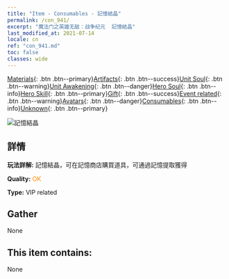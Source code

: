 ```yaml
---
title: "Item - Consumables - 記憶結晶"
permalink: /con_941/
excerpt: "魔法门之英雄无敌：战争纪元  記憶結晶"
last_modified_at: 2021-07-14
locale: cn
ref: "con_941.md"
toc: false
classes: wide
---
```

 [Materials](/ItemsCN/){: .btn .btn--primary}[Artifacts](/ItemsCN/Artifacts/){: .btn .btn--success}[Unit Soul](/ItemsCN/UnitSoul/){: .btn .btn--warning}[Unit Awakening](/ItemsCN/UnitAwakening/){: .btn .btn--danger}[Hero Soul](/ItemsCN/HeroSoul/){: .btn .btn--info}[Hero Skill](/ItemsCN/HeroSkill/){: .btn .btn--primary}[Gift](/ItemsCN/Gift/){: .btn .btn--success}[Event related](/ItemsCN/Events/){: .btn .btn--warning}[Avatars](/ItemsCN/Avatars/){: .btn .btn--danger}[Consumables](/ItemsCN/Consumables/){: .btn .btn--info}[Unknown](/ItemsCN/Unknown/){: .btn .btn--primary}

 ![記憶結晶](/images/t/i_40033.png)

## 詳情
 **玩法詳解:** 記憶結晶，可在記憶商店購買道具，可通過記憶提取獲得

 **Quality:** <span style="color: #FF8C00">OK</span>

 **Type:** VIP related

## Gather

  None

## This item contains:

  None

